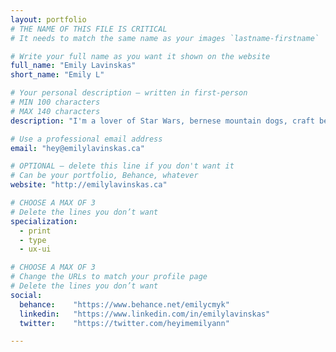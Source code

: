 ```yaml
---
layout: portfolio
# THE NAME OF THIS FILE IS CRITICAL
# It needs to match the same name as your images `lastname-firstname`

# Write your full name as you want it shown on the website
full_name: "Emily Lavinskas"
short_name: "Emily L"

# Your personal description — written in first-person
# MIN 100 characters
# MAX 140 characters
description: "I'm a lover of Star Wars, bernese mountain dogs, craft beer, autumn, good kerning and ampersands, but not in that particular order."

# Use a professional email address
email: "hey@emilylavinskas.ca"

# OPTIONAL — delete this line if you don't want it
# Can be your portfolio, Behance, whatever
website: "http://emilylavinskas.ca"

# CHOOSE A MAX OF 3
# Delete the lines you don’t want
specialization:
  - print
  - type
  - ux-ui

# CHOOSE A MAX OF 3
# Change the URLs to match your profile page
# Delete the lines you don’t want
social:
  behance:    "https://www.behance.net/emilycmyk"
  linkedin:   "https://www.linkedin.com/in/emilylavinskas"
  twitter:    "https://twitter.com/heyimemilyann"

---
```

